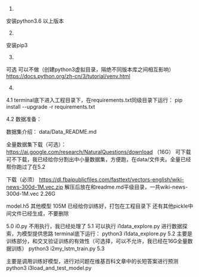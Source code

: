 1.
安装python3.6 以上版本

2. 
安装pip3 

3.
可选  可以不做（创建python3虚拟目录，隔绝不同版本库之间相互影响）
https://docs.python.org/zh-cn/3/tutorial/venv.html

4.
4.1
terminal底下进入工程目录下，在requirements.txt同级目录下运行：
pip install --upgrade -r requirements.txt


4.2
数据准备：

数据集介绍： data/Data_README.md

全量数据集下载（可选）：https://ai.google.com/research/NaturalQuestions/download （16G） 
可下载可不下载，我已经给你分割出中小量数据集，方便跑，在data/文件夹。全量已经帮你跑过了在5.2

下载（必须）
https://dl.fbaipublicfiles.com/fasttext/vectors-english/wiki-news-300d-1M.vec.zip
解压后放在和readme.md平级目录，一共wiki-news-300d-1M.vec 2.26G

model.h5 其他模型 105M 已经给你训练好，打包在工程目录下
还有其他pickle中间文件已经生成，不要删除


5.0
 i0.py 不用执行，我已经处理了
5.1
可以执行 i1data_explore.py 进行数据探索，为模型提供思路
terminal底下运行：
python3 i1data_explore.py
5.2
主要是训练部分，和交叉验证训练的有效性（可选择，可以不允许，我已经在16G全量数据训练）
python3 i2my_lstm_train.py
5.3

主要是调用训练好模型，进行对问题在维基百科文章中的长短答案进行预测
python3 i3load_and_test_model.py